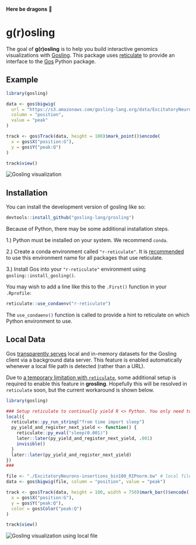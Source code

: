 
<!-- README.md is generated from README.Rmd. Please edit that file -->

**Here be dragons** 🐉

# g(r)osling

<!-- badges: start -->
<!-- badges: end -->

The goal of **g(r)osling** is to help you build interactive genomics
visualizations with
[Gosling](https://github.com/gosling-lang/gosling.js). This package uses
[reticulate](https://rstudio.github.io/reticulate/) to provide an
interface to the [Gos](https://github.com/gosling-lang/gos) Python
package.

## Example

``` r
library(gosling)

data <- gos$bigwig(
  url = "https://s3.amazonaws.com/gosling-lang.org/data/ExcitatoryNeurons-insertions_bin100_RIPnorm.bw",
  column = "position",
  value = "peak"
)

track <- gos$Track(data, height = 100)$mark_point()$encode(
  x = gos$X("position:G"),
  y = gos$Y("peak:Q")
)

track$view()
```

![Gosling
visualization](https://user-images.githubusercontent.com/24403730/180341226-a9ac36b4-47cb-40d8-bfd2-a2e6f18c153f.png)

## Installation

You can install the development version of gosling like so:

``` r
devtools::install_github("gosling-lang/grosling") 
```

Because of Python, there may be some additional installation steps.

1.) Python must be installed on your system. We recommend `conda`.

2.) Create a conda environment called `"r-reticulate"`. It is
[recommended](https://rstudio.github.io/reticulate/articles/python_packages.html)
to use this environment name for all packages that use reticulate.

3.) Install Gos into your `"r-reticulate"` environment using
`gosling::install_gosling()`.

You may wish to add a line like this to the `.First()` function in your
`.Rprofile`:

``` r
reticulate::use_condaenv("r-reticulate")
```

The `use_condaenv()` function is called to provide a hint to reticulate
on which Python environment to use.

## Local Data

Gos [transparently
serves](https://gosling-lang.github.io/gos/user_guide/local_data.html)
local and in-memory datasets for the Gosling client via a background
data server. This feature is enabled automatically whenever a local file
path is detected (rather than a URL).

Due to [a temporary limitation with
`reticulate`](https://github.com/rstudio/reticulate/issues/515#issuecomment-1196609327),
some additional setup is required to enable this feature in
**grosling**. Hopefully this will be resolved in `reticulate` soon, but
the current workaround is shown below.

``` r
library(gosling)

### Setup reticulate to continually yield R <> Python. You only need to run this *once*.
local({
  reticulate::py_run_string("from time import sleep")
  py_yield_and_register_next_yield <- function() {
    reticulate::py_eval("sleep(0.001)")
    later::later(py_yield_and_register_next_yield, .001)
    invisible()
  }
  later::later(py_yield_and_register_next_yield)
})
###

file <- "./ExcitatoryNeurons-insertions_bin100_RIPnorm.bw" # local file
data <- gos$bigwig(file, column = "position", value = "peak")

track <- gos$Track(data, height = 100, width = 750)$mark_bar()$encode(
  x = gos$X("position:G"),
  y = gos$Y("peak:Q"),
  color = gos$Color("peak:Q")
)

track$view()
```

![Gosling visualization using local
file](https://user-images.githubusercontent.com/24403730/181269342-9e8d1246-d227-4850-b1ae-66f747654369.png)
